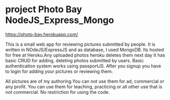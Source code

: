 # project Photo Bay NodeJS_Express_Mongo 

https://photo-bay.herokuapp.com/

This is a small web app for reviewing pictures submitted by people.
It is written in NOdeJS/ExpressJS and as database, I used MongoDB. Its hosted for free at Heroku.Any uploaded photos heroku deletes
them next day
It has basic CRUD for adding, deleting photos submitted by users.
Basic authentication system works using passportJS. After you signup you have to login for adding your pictures or reviewing them.

All pictures are of my authoring.You can not use them for ad, commercial or any profit. You can use them for teaching, practicing or all
other use that is not commercial. No restriction for using the code.
